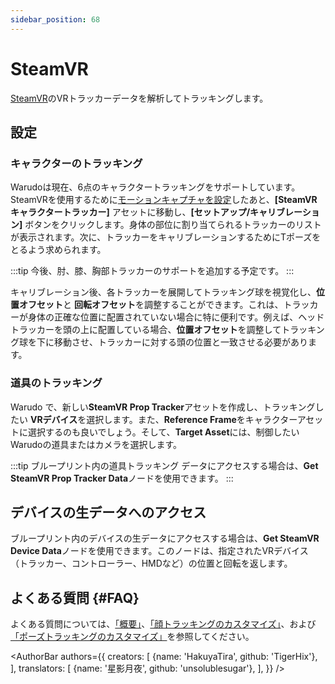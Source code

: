 ```yaml
---
sidebar_position: 68
---
```


# SteamVR

[SteamVR](https://store.steampowered.com/app/250820/SteamVR/)のVRトラッカーデータを解析してトラッキングします。

## 設定

### キャラクターのトラッキング

Warudoは現在、6点のキャラクタートラッキングをサポートしています。SteamVRを使用するために[モーションキャプチャを設定](body-tracking)したあと、**[SteamVR キャラクタートラッカー]** アセットに移動し、**[セットアップ/キャリブレーション]** ボタンをクリックします。身体の部位に割り当てられるトラッカーのリストが表示されます。次に、トラッカーをキャリブレーションするためにTポーズをとるよう求められます。

:::tip
今後、肘、膝、胸部トラッカーのサポートを追加する予定です。
:::

キャリブレーション後、各トラッカーを展開してトラッキング球を視覚化し、**位置オフセット**と **回転オフセット**を調整することができます。これは、トラッカーが身体の正確な位置に配置されていない場合に特に便利です。例えば、ヘッドトラッカーを頭の上に配置している場合、**位置オフセット**を調整してトラッキング球を下に移動させ、トラッカーに対する頭の位置と一致させる必要があります。

### 道具のトラッキング

Warudo で、新しい**SteamVR Prop Tracker**アセットを作成し、トラッキングしたい **VRデバイス**を選択します。また、**Reference Frame**をキャラクターアセットに選択するのも良いでしょう。そして、**Target Asset**には、制御したいWarudoの道具またはカメラを選択します。

:::tip
ブループリント内の道具トラッキング データにアクセスする場合は、**Get SteamVR Prop Tracker Data**ノードを使用できます。
:::

## デバイスの生データへのアクセス

ブループリント内のデバイスの生データにアクセスする場合は、**Get SteamVR Device Data**ノードを使用できます。このノードは、指定されたVRデバイス（トラッカー、コントローラー、HMDなど）の位置と回転を返します。

## よくある質問 {#FAQ}

よくある質問については、[「概要」](overview#FAQ)、[「顔トラッキングのカスタマイズ」](face-tracking#FAQ)、および[「ポーズトラッキングのカスタマイズ」](body-tracking#FAQ)を参照してください。

<AuthorBar authors={{
  creators: [
    {name: 'HakuyaTira', github: 'TigerHix'},
  ],
  translators: [
    {name: '星影月夜', github: 'unsolublesugar'},
  ],
}} />
